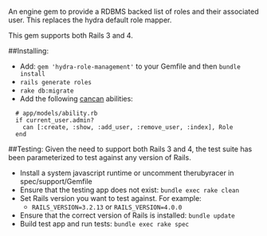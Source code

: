An engine gem to provide a RDBMS backed list of roles and their associated user.  This replaces the hydra default role mapper.

This gem supports both Rails 3 and 4.

##Installing:

* Add: ```gem 'hydra-role-management'``` to your Gemfile and then ```bundle install```
* ```rails generate roles```
* ```rake db:migrate```
* Add the following [cancan](https://github.com/ryanb/cancan) abilities:

```
  # app/models/ability.rb
  if current_user.admin?
    can [:create, :show, :add_user, :remove_user, :index], Role
  end
```

##Testing:
Given the need to support both Rails 3 and 4, the test suite has been parameterized to test against any version of Rails.

* Install a system javascript runtime or uncomment therubyracer in spec/support/Gemfile
* Ensure that the testing app does not exist: ```bundle exec rake clean```
* Set Rails version you want to test against.  For example:
	* ```RAILS_VERSION=3.2.13``` or ```RAILS_VERSION=4.0.0```
* Ensure that the correct version of Rails is installed:  ```bundle update```
* Build test app and run tests: ```bundle exec rake spec```
